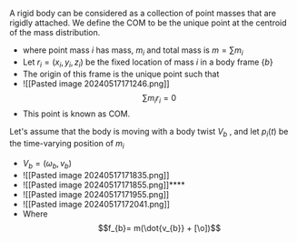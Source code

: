 A rigid body can be considered as a collection of point masses that are rigidly attached. We define the COM to be the unique point at the centroid of the mass distribution. 
- where point mass $i$ has mass, $m_{i}$ and total mass is $m = \sum{m_i}$
- Let $r_{i}= (x_{i},y_{i},z_{i})$  be the fixed location of mass $i$ in a body frame {$b$}
- The origin of this frame is the unique point such that 
- ![[Pasted image 20240517171246.png]]$$\sum{m_{i}r_{i}} = 0$$
- This point is known as COM. 

Let's assume that the body is moving with a body twist $V_{b}$ , and let $p_{i}(t)$ be the time-varying position of $m_{i}$ 
- $V_{b} = (\omega_{b}, v_{b})$
- ![[Pasted image 20240517171835.png]]
- ![[Pasted image 20240517171855.png]]****
- ![[Pasted image 20240517171955.png]]
- ![[Pasted image 20240517172041.png]]
- Where $$f_{b}= m(\dot{v_{b}} + [\o])$$